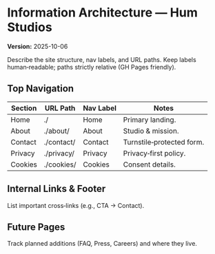 # Information Architecture — Hum Studios
**Version:** 2025-10-06

Describe the site structure, nav labels, and URL paths. Keep labels human‑readable; paths strictly relative (GH Pages friendly).

## Top Navigation
| Section | URL Path | Nav Label | Notes |
|---|---|---|---|
| Home | ./ | Home | Primary landing. |
| About | ./about/ | About | Studio & mission. |
| Contact | ./contact/ | Contact | Turnstile‑protected form. |
| Privacy | ./privacy/ | Privacy | Privacy‑first policy. |
| Cookies | ./cookies/ | Cookies | Consent details. |

## Internal Links & Footer
List important cross‑links (e.g., CTA → Contact).

## Future Pages
Track planned additions (FAQ, Press, Careers) and where they live.
